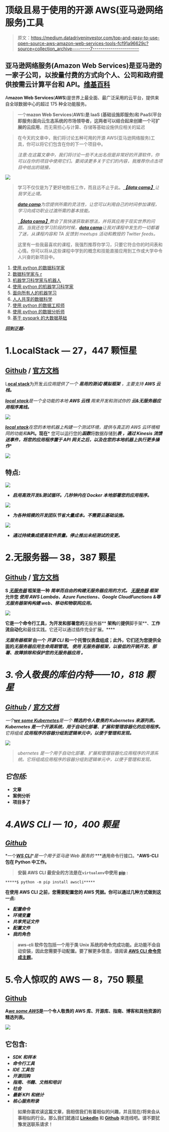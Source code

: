 # 顶级且易于使用的开源 AWS(亚马逊网络服务)工具

> 原文：<https://medium.datadriveninvestor.com/top-and-easy-to-use-open-source-aws-amazon-web-services-tools-fcf91a96629c?source=collection_archive---------7----------------------->

## 亚马逊网络服务(Amazon Web Services)是亚马逊的一家子公司，以按量付费的方式向个人、公司和政府提供按需云计算平台和 API。[维基百科](https://en.wikipedia.org/wiki/Amazon_Web_Services)

A**mazon Web Services**(**AWS**)是世界上最全面、最广泛采用的云平台，提供来自全球数据中心的超过 175 种全功能服务。

> 一个**mazon Web Services**(**AWS**)**是 **IaaS** **(基础设施即服务)**和 **PaaS(平台即服务)**面向**云**生态系统的**市场领导者，这两者可以结合起来创建一个**可扩展的云应用**，而无需担心与计算、存储等基础设施供应相关的延迟

> 在今天的文章中，我们将讨论五种可用的开源 AWS(亚马逊网络服务)工具，你可以将它们包含在你的下一个项目中。
> 
> *注意:在这篇文章中，我们将讨论一些不太出名但是非常好的开源软件，你可以在你的项目中使用它们。要阅读更多关于它们的内容，我推荐你点击项目中给出的链接。*

![](img/bf13212c53ec15fb38d6b6beaa0da74b.png)

> 学习不仅仅是为了更好地胜任工作，而且远不止于此。[***【data camp】***](https://datacamp.pxf.io/x9nmvv)*让我学无止境。*
> 
> [***data camp***](https://datacamp.pxf.io/x9nmvv)*为您提供所需的灵活性，让您可以利用自己的时间参加课程，学习向成功职业过渡所需的基本技能。*
> 
> [***【data camp】***](https://datacamp.pxf.io/x9nmvv)*教会了我快速获取新想法，并将其应用于现实世界的问题。当我还在学习阶段的时候，*[***data camp***](https://datacamp.pxf.io/x9nmvv)*让我对课程中发生的一切都着了迷，从课程内容和 TA 反馈到 meetups 活动和教授的 Twitter feeds。*
> 
> 这里有一些我最喜欢的课程，我强烈推荐你学习，只要它符合你的时间表和心情。你可以将从这些课程中学到的概念和技能直接应用到工作或大学中令人兴奋的新项目中。

1.  [使用 python 的数据科学家](https://datacamp.pxf.io/LPDqQZ)
2.  [数据科学家与 r](https://datacamp.pxf.io/MXQxrJ)
3.  [机器学习科学家与机器人](https://datacamp.pxf.io/DVLg4j)
4.  [使用 python 的机器学习科学家](https://datacamp.pxf.io/9WePXW)
5.  [面向所有人的机器学习](https://datacamp.pxf.io/kjR3mN)
6.  [人人共享的数据科学](https://datacamp.pxf.io/15bLmd)
7.  [使用 python 的数据工程师](https://datacamp.pxf.io/jW13ve)
8.  [使用 python 的数据分析师](https://datacamp.pxf.io/kjR3mz)
9.  [基于 pyspark 的大数据基础](https://datacamp.pxf.io/e4RM6r)

***回到正题-***

# 1.LocalStack — 27，447 颗恒星

## [Github](https://github.com/localstack/localstack) / [官方文档](https://localstack.cloud/)

L[**ocal stack**](https://localstack.cloud/)为开发*云应用提供了一个 ***易用的测试/模拟框架*** ，主要支持 ***AWS 云栈。****

*[***local stack***](https://localstack.cloud/)是一个全功能的本地 ***AWS 云栈*** 用来开发和测试你的 ***云&无服务器应用程序离线。****

*![](img/aaebc893d8b7822745db9e9f9b49ccd1.png)*

*[***local stack***](https://localstack.cloud/)在您的本地机器上构建一个测试环境，提供与真正的 AWS 云环境相同的功能和***API。现在*** 您可以运行您的*****函数*****将数据存储到******表*** *，通过 Kinesis 流馈送事件，将您的应用程序置于 API 网关之后，以及在您的本地机器上执行更多操作*****

**![](img/94a6baf5f2ba84349c608dffca76133e.png)**

## **特点:**

**![](img/778618a14c5a6fafb9fd893252580368.png)**

*   *****启用高效开发&测试循环。几秒钟内在 Docker 本地部署您的应用程序。*****

**![](img/ef14acd329ee39778387c6d1ebdadb10.png)**

*   *****为各种规模的开发团队节省大量成本。不需要云基础设施。*****

**![](img/cbd64bafcd631fc1ba6142d0c94eda5d.png)**

*   *****通过持续集成提高软件质量。停止推出未经测试的变更。*****

# **2.无服务器— 38，387 颗星**

## **[Github](https://github.com/serverless/serverless) / [官方文档](https://www.serverless.com/)**

**S [***无服务器***](https://github.com/serverless/serverless) 框架是一种 ***简单而自由的构建无服务器应用的方式。*** [***无服务器***](https://github.com/serverless/serverless) ***框架*** 允许您 ***使用 AWS Lambda、Azure Functions、Google CloudFunctions &等无服务器架构构建 web、移动和物联网应用。*****

**![](img/dd1afc35fa71d84eb77c728851c2a9af.png)**

**它是一个命令行工具，为开发和部署您的**无服务器** **架构**的**提供**脚手架**、**工作流自动化**和最佳实践。它还可以通过插件完全扩展。****

*****无服务器框架*** 由一个 ***开源 CLI*** 和一个托管仪表盘组成；此外，它们还为您提供全面的*无服务器应用生命周期管理*。 ***使用 ***无服务器框架，以极低的开销开发、部署、故障排除和保护您的无服务器应用*** 。*****

# *3.令人敬畏的库伯内特——10，818 颗星*

## *[Github](https://github.com/ramitsurana/awesome-kubernetes) / [官方文档](https://ramitsurana.github.io/awesome-kubernetes/)*

*一个[***we some Kubernetes***](https://github.com/ramitsurana/awesome-kubernetes)是一个 ***精选的令人敬畏的 Kubernetes 来源列表。Kubernetes 是一个开源系统，用于自动化部署、扩展和管理容器化的应用程序。*** 它将组成 ***应用程序的容器分组到逻辑单元中，以便于管理和发现。****

*![](img/d15d27562d9b29b2690960ea675007f2.png)*

> *ubernetes 是一个用于自动化部署、扩展和管理容器化应用程序的开源系统。它将组成应用程序的容器分组到逻辑单元中，以便于管理和发现。*

## *它包括:*

*   ****文章****
*   ****案例分析****
*   ****项目多了****

# *4.AWS CLI — 10，400 颗星*

## *[Github](https://github.com/aws/aws-cli)*

*一个[***WS CLI***](https://github.com/aws/aws-cli)**是一个用于亚马逊 Web 服务的* ***通用命令行接口。***AWS-CLI 包在 Python 中工作。**

> **安装 AWS CLI 最安全的方法是在`virtualenv`中使用 [pip](https://pip.pypa.io/en/stable/) :**

```
*****$ python -m pip install awscli*****
```

****在使用 AWS CLI 之前，您需要配置您的 AWS 凭据。你可以通过几种方式做到这一点:****

*   ***配置命令***
*   ***环境变量***
*   ***共享凭证文件***
*   ***配置文件***
*   ***我的角色***

> **aws-cli 软件包包括一个用于类 Unix 系统的命令完成功能。此功能不会自动安装，因此您需要手动配置。要了解更多信息，请阅读 [AWS CLI 命令完成主题](https://docs.aws.amazon.com/cli/latest/userguide/cli-configure-completion.html)。**

# **5.令人惊叹的 AWS — 8，750 颗星**

## **[Github](https://github.com/donnemartin/awesome-aws)**

**A[***we some AWS***](https://github.com/donnemartin/awesome-aws)是一个令人敬畏的 AWS 库、开源库、指南、博客和其他资源的精选列表。**

**![](img/4beda2bc2de1e3552b294039384b6225.png)**

## **它包含:**

*   *****SDK 和样本*****
*   *****命令行工具*****
*   *****IDE 工具包*****
*   *****开源回购*****
*   *****指南、书籍、文档和培训*****
*   *****社会*****
*   *****最新 KPI 和统计*****
*   *****核心服务附录*****

> **如果你喜欢读这篇文章，我相信我们有着相似的兴趣，并且现在/将来会从事相似的行业。那么我们就通过 [LinkedIn](https://www.linkedin.com/in/mrinal-walia-b0981b158/) 和 [Github](https://github.com/abhiwalia15) 来连线吧。请不要犹豫发送联系请求！**